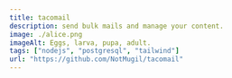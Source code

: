```yaml
---
title: tacomail
description: send bulk mails and manage your content.
image: ./alice.png
imageAlt: Eggs, larva, pupa, adult.
tags: ["nodejs", "postgresql", "tailwind"]
url: "https://github.com/NotMugil/tacomail"
---
```

